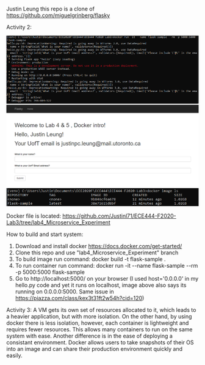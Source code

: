 Justin Leung
this repo is a clone of
https://github.com/miguelgrinberg/flasky


Activity 2:

![alt text](https://github.com/Justinl71/ECE444-F2020-Lab3/blob/lab4_Microservice_Experiment/ECE444_lab4_1.PNG "Activity 2 screenshot 1")
![alt text](https://github.com/Justinl71/ECE444-F2020-Lab3/blob/lab4_Microservice_Experiment/ECE444_lab4_2.PNG "Activity 2 screenshot 2")
![alt text](https://github.com/Justinl71/ECE444-F2020-Lab3/blob/lab4_Microservice_Experiment/ECE444_lab4_3.PNG "Activity 2 screenshot 3")

Docker file is located: https://github.com/Justinl71/ECE444-F2020-Lab3/tree/lab4_Microservice_Experiment

How to build and start system:
1) Download and install docker https://docs.docker.com/get-started/
2) Clone this repo and use "lab4_Microservice_Experiment" branch
3) To build image run command: docker build -t flask-sample . 
3) To run container run command: docker run -it --name flask-sample --rm -p 5000:5000 flask-sample
4) Go to http://localhost:5000/ on your browser (I used host='0.0.0.0' in my hello.py code and yet it runs on localhost, image above also says its running on 0.0.0.0:5000. Same issue in https://piazza.com/class/kex3t31ft2w54h?cid=120)

Activity 3:
A VM gets its own set of resources allocated to it, which leads to a heavier application, but with more isolation. On the other hand, by using docker there is less isolation, however, each container is lightweight and requires fewer resources. This allows many containers to run on the same system with ease. Another difference is in the ease of deploying a consistant environment. Docker allows users to take snapshots of their OS into an image and can share their production environment quickly and easily. 
